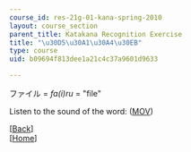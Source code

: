 ```yaml
---
course_id: res-21g-01-kana-spring-2010
layout: course_section
parent_title: Katakana Recognition Exercise
title: "\u30D5\u30A1\u30A4\u30EB"
type: course
uid: b09694f813dee1a21c4c37a9601d9633

---
```


ファイル = _fa(i)ru_ = "file"

Listen to the sound of the word: ([MOV](http://www.archive.org/download/MITRES21F.01S10_KATAKANA_EXERCISES/word6.mov))

  
\[[Back](/resources/res-21g-01-kana-spring-2010/katakana/katakana-recognition-exercise)\]  
\[[Home](/resources/res-21g-01-kana-spring-2010/katakana)\]